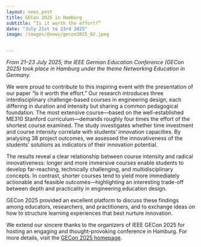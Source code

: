 ```yaml
---
layout: news_post
title: GECon 2025 in Hamburg
subtitle: “Is it worth the effort?”
date: "July 21st to 23rd 2025"
image: /images/@news/gecon2025_02.jpeg


---
```


*From 21–23 July 2025, the IEEE German Education Conference (GECon 2025) took place in Hamburg under the theme Networking Education in Germany.*

We were proud to contribute to this inspiring event with the presentation of our paper “Is it worth the effort.”
Our research introduces three interdisciplinary challenge-based courses in engineering design, each differing in duration and intensity but sharing a common pedagogical foundation. The most extensive course—based on the well-established ME310 Stanford curriculum—demands roughly four times the effort of the shortest course examined.
The study investigates whether time investment and course intensity correlate with students’ innovation capacities. By analysing 38 project outcomes, we assessed the innovativeness of the students’ solutions as indicators of their innovation potential.


The results reveal a clear relationship between course intensity and radical innovativeness: longer and more immersive courses enable students to develop far-reaching, technically challenging, and multidisciplinary concepts. In contrast, shorter courses tend to yield more immediately actionable and feasible outcomes—highlighting an interesting trade-off between depth and practicality in engineering education design.


GECon 2025 provided an excellent platform to discuss these findings among educators, researchers, and practitioners, and to exchange ideas on how to structure learning experiences that best nurture innovation.

We extend our sincere thanks to the organizers of IEEE GECon 2025 for hosting an engaging and thought-provoking conference in Hamburg. For more details, visit the [GECon 2025 homepage](https://attend.ieee.org/gecon-2025/). 

